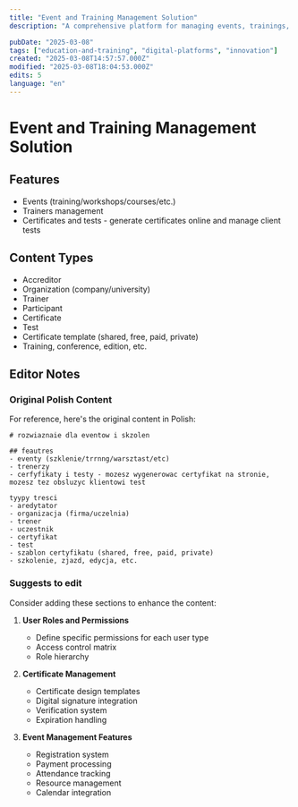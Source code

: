 ```yaml
---
title: "Event and Training Management Solution"
description: "A comprehensive platform for managing events, trainings, and certifications with support for multiple user roles and certificate templates"

pubDate: "2025-03-08"
tags: ["education-and-training", "digital-platforms", "innovation"]
created: "2025-03-08T14:57:57.000Z"
modified: "2025-03-08T18:04:53.000Z"
edits: 5
language: "en"
---
```


# Event and Training Management Solution

## Features
- Events (training/workshops/courses/etc.)
- Trainers management
- Certificates and tests - generate certificates online and manage client tests

## Content Types
- Accreditor
- Organization (company/university)
- Trainer
- Participant
- Certificate
- Test
- Certificate template (shared, free, paid, private)
- Training, conference, edition, etc.

## Editor Notes

### Original Polish Content
For reference, here's the original content in Polish:
```
# rozwiaznaie dla eventow i skzolen

## feautres
- eventy (szklenie/trrnng/warsztast/etc)
- trenerzy
- cerfyfikaty i testy - mozesz wygenerowac certyfikat na stronie, mozesz tez obsluzyc klientowi test

tyypy tresci
- aredytator
- organizacja (firma/uczelnia)
- trener
- uczestnik
- certyfikat
- test
- szablon certyfikatu (shared, free, paid, private)
- szkolenie, zjazd, edycja, etc.
```

### Suggests to edit
Consider adding these sections to enhance the content:

1. **User Roles and Permissions**
   - Define specific permissions for each user type
   - Access control matrix
   - Role hierarchy

2. **Certificate Management**
   - Certificate design templates
   - Digital signature integration
   - Verification system
   - Expiration handling

3. **Event Management Features**
   - Registration system
   - Payment processing
   - Attendance tracking
   - Resource management
   - Calendar integration